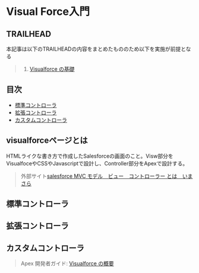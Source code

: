 # Visual Force入門
## TRAILHEAD
本記事は以下のTRAILHEADの内容をまとめたもののため以下を実施が前提となる
> 1. [Visualforce の基礎](https://trailhead.salesforce.com/ja/content/learn/modules/visualforce_fundamentals)
## 目次
- [標準コントローラ](#標準コントローラ)
- [拡張コントローラ](#拡張コントローラ)
- [カスタムコントローラ](#カスタムコントローラ)
## visualforceページとは
HTMLライクな書き方で作成したSalesforceの画面のこと。Visw部分をVisualfoceやCSSやJavascriptで設計し、Controller部分をApexで設計する。
> 外部サイト[salesforce MVC モデル　ビュー　コントローラー とは　いまさら](https://salesforce.oikeru.com/entry/salesforce_mvc)
## 標準コントローラ
## 拡張コントローラ
## カスタムコントローラ
> Apex 開発者ガイド: [Visualforce の概要](https://developer.salesforce.com/docs/atlas.ja-jp.pages.meta/pages/pages_intro.htm)

